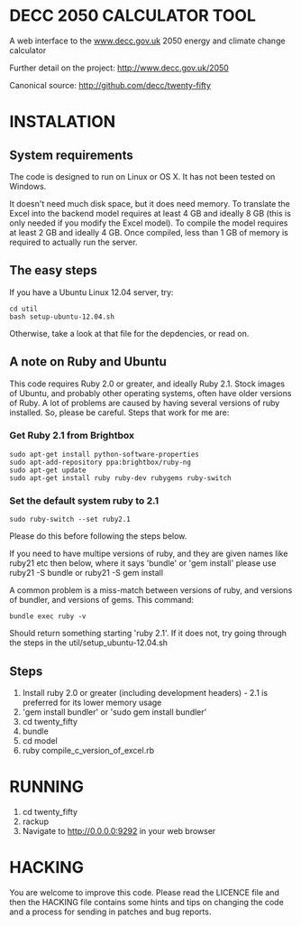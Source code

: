 # DECC 2050 CALCULATOR TOOL

A web interface to the www.decc.gov.uk 2050 energy and climate change calculator

Further detail on the project:
http://www.decc.gov.uk/2050

Canonical source:
http://github.com/decc/twenty-fifty

# INSTALATION

## System requirements

The code is designed to run on Linux or OS X. It has not been tested on Windows.

It doesn't need much disk space, but it does need memory. To translate the Excel into the backend model requires at least 4 GB and ideally 8 GB (this is only needed if you modify the Excel model). To compile the model requires at least 2 GB and ideally 4 GB. Once compiled, less than 1 GB of memory is required to actually run the server.

## The easy steps

If you have a Ubuntu Linux 12.04 server, try:

    cd util
    bash setup-ubuntu-12.04.sh

Otherwise, take a look at that file for the depdencies, or read on.

## A note on Ruby and Ubuntu

This code requires Ruby 2.0 or greater, and ideally Ruby 2.1. Stock images of Ubuntu, and probably other operating systems, often have older versions of Ruby. A lot of problems are caused by having several versions of ruby installed. So, please be careful. Steps that work for me are:

### Get Ruby 2.1 from Brightbox

    sudo apt-get install python-software-properties
    sudo apt-add-repository ppa:brightbox/ruby-ng
    sudo apt-get update
    sudo apt-get install ruby ruby-dev rubygems ruby-switch

### Set the default system ruby to 2.1

    sudo ruby-switch --set ruby2.1

Please do this before following the steps below.

If you need to have multipe versions of ruby, and they are given names like ruby21 etc then below, where it says 'bundle' or 'gem install' please use ruby21 -S bundle or ruby21 -S gem install 

A common problem is a miss-match between versions of ruby, and versions of bundler, and versions of gems. This command:

    bundle exec ruby -v

Should return something starting 'ruby 2.1'. If it does not, try going through the steps in the util/setup_ubuntu-12.04.sh 

## Steps

1. Install ruby 2.0 or greater (including development headers) - 2.1 is preferred for its lower memory usage
2. 'gem install bundler' or 'sudo gem install bundler' 
3. cd twenty_fifty
4. bundle
5. cd model
6. ruby compile_c_version_of_excel.rb

# RUNNING

1. cd twenty_fifty
2. rackup
3. Navigate to http://0.0.0.0:9292 in your web browser

# HACKING

You are welcome to improve this code. Please read the LICENCE file and then the HACKING file contains some hints and tips on changing the code and a process for sending in patches and bug reports.
